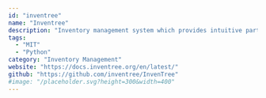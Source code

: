 ```yaml
---
id: "inventree"
name: "Inventree"
description: "Inventory management system which provides intuitive parts management and stock control."
tags:
  - "MIT"
  - "Python"
category: "Inventory Management"
website: "https://docs.inventree.org/en/latest/"
github: "https://github.com/inventree/InvenTree"
#image: "/placeholder.svg?height=300&width=400"
---
```


